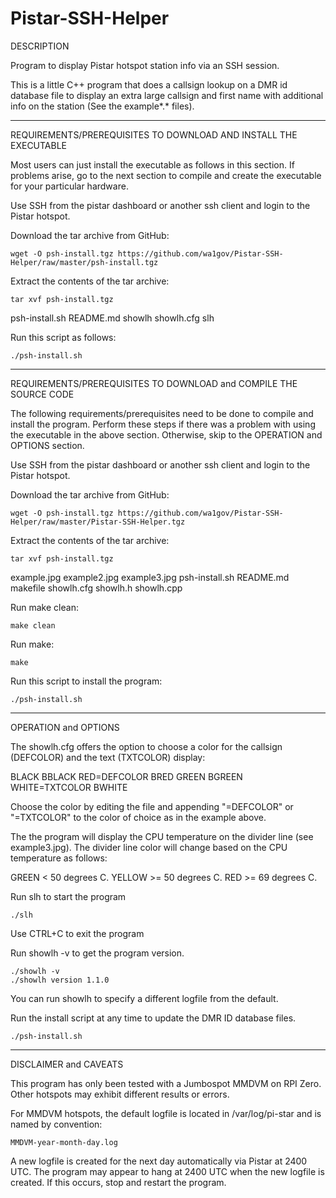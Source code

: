 # Pistar-SSH-Helper

DESCRIPTION

Program to display Pistar hotspot station info via an SSH 
session.

This is a little C++ program that does a callsign lookup
on a DMR id database file to display an extra large callsign
and first name with additional info on the station (See the 
example*.* files).

----------------------------------------------------------------
REQUIREMENTS/PREREQUISITES TO DOWNLOAD AND INSTALL THE EXECUTABLE

Most users can just install the executable as follows in this
section. If problems arise, go to the next section to compile and
create the executable for your particular hardware. 

Use SSH from the pistar dashboard or another ssh client and login
to the Pistar hotspot.

Download the tar archive from GitHub:
    
    wget -O psh-install.tgz https://github.com/wa1gov/Pistar-SSH-Helper/raw/master/psh-install.tgz

Extract the contents of the tar archive:

    tar xvf psh-install.tgz

psh-install.sh
README.md
showlh
showlh.cfg
slh

Run this script as follows:

    ./psh-install.sh

----------------------------------------------------------------
REQUIREMENTS/PREREQUISITES TO DOWNLOAD and COMPILE THE SOURCE CODE

The following requirements/prerequisites need to be done to compile
and install the program. Perform these steps if there was a problem
with using the executable in the above section. Otherwise, skip to the 
OPERATION and OPTIONS section.

Use SSH from the pistar dashboard or another ssh client and login
to the Pistar hotspot.

Download the tar archive from GitHub:

    wget -O psh-install.tgz https://github.com/wa1gov/Pistar-SSH-Helper/raw/master/Pistar-SSH-Helper.tgz

Extract the contents of the tar archive:

    tar xvf psh-install.tgz

example.jpg
example2.jpg
example3.jpg
psh-install.sh
README.md
makefile
showlh.cfg
showlh.h
showlh.cpp

Run make clean:

    make clean

Run make:

    make

Run this script to install the program:

    ./psh-install.sh

----------------------------------------------------------------
OPERATION and OPTIONS

The showlh.cfg offers the option to choose a color for the callsign
(DEFCOLOR) and the text (TXTCOLOR) display:

 BLACK
 BBLACK
 RED=DEFCOLOR
 BRED
 GREEN
 BGREEN
 WHITE=TXTCOLOR
 BWHITE

Choose the color by editing the file and appending "=DEFCOLOR" 
or "=TXTCOLOR" to the color of choice as in the example above.

The the program will display the CPU temperature on the divider
line (see example3.jpg). The divider line color will change based
on the CPU temperature as follows:

GREEN < 50 degrees C.
YELLOW >= 50 degrees C.
RED >= 69 degrees C.

Run slh to start the program

    ./slh

Use CTRL+C to exit the program

Run showlh -v to get the program version.

    ./showlh -v
    ./showlh version 1.1.0

You can run showlh <logfile name>
to specify a different logfile from the default.

Run the install script at any time to update the DMR ID database files.

    ./psh-install.sh

----------------------------------------------------------------
DISCLAIMER and CAVEATS

This program has only been tested with a Jumbospot MMDVM on RPI Zero.
Other hotspots may exhibit different results or errors.

For MMDVM hotspots, the default logfile is located in 
/var/log/pi-star and is named by convention:

    MMDVM-year-month-day.log

A new logfile is created for the next day automatically via Pistar
at 2400 UTC. The program may appear to hang at 2400 UTC when the new
logfile is created. If this occurs, stop and restart the program.
